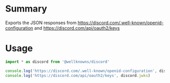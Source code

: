 # Summary

Exports the JSON responses from https://discord.com/.well-known/openid-configuration and https://discord.com/api/oauth2/keys

# Usage

```js
import * as discord from '@wellknowns/discord'

console.log('https://discord.com/.well-known/openid-configuration', discord.metadata)
console.log('https://discord.com/api/oauth2/keys', discord.jwks)
```
